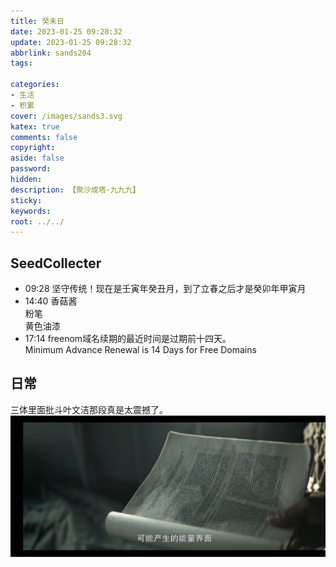 ```yaml
---
title: 癸未日
date: 2023-01-25 09:28:32
update: 2023-01-25 09:28:32
abbrlink: sands204
tags:

categories:
- 生活
- 积累
cover: /images/sands3.svg
katex: true
comments: false
copyright:
aside: false
password:
hidden:
description: 【聚沙成塔·九九九】 
sticky: 
keywords:
root: ../../
---
```


## SeedCollecter
- 09:28 坚守传统！现在是壬寅年癸丑月，到了立春之后才是癸卯年甲寅月
- 14:40 香菇酱<br>粉笔<br>黄色油漆
- 17:14 freenom域名续期的最近时间是过期前十四天。<br>Minimum Advance Renewal is 14 Days for Free Domains


## 日常
三体里面批斗叶文洁那段真是太震撼了。![](../../../images/20230102/Screenshot_2023-01-25-23-24-57-844_com.alicloud.databox.jpg)